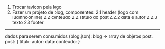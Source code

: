 1. Trocar favicon pela logo
2. Fazer um projeto de blog, componentes:
    2.1 header (logo com ludinho.online)
    2.2 conteudo
        2.2.1 título do post
        2.2.2 data e autor
        2.2.3 texto
    2.3 footer
---
dados para serem consumidos (blog.json):
blog => array de objetos post.
post: {
    titulo: 
    autor: 
    data: 
    conteudo: 
}
